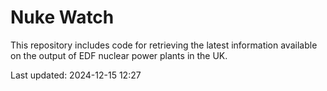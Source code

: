 # Nuke Watch

This repository includes code for retrieving the latest information available on the output of EDF nuclear power plants in the UK.

Last updated: 2024-12-15 12:27